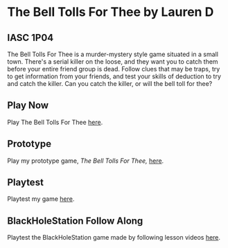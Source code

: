 # The Bell Tolls For Thee by Lauren D
## IASC 1P04

The Bell Tolls For Thee is a murder-mystery style game situated in a small town. There's a serial killer on the loose, and they want you to catch them before your entire friend group is dead. Follow clues that may be traps, try to get information from your friends, and test your skills of deduction to try and catch the killer. Can you catch the killer, or will the bell toll for thee? 

## Play Now
Play The Bell Tolls For Thee [here](https://lauren-witcher.github.io/IASC-1P04/final_build/TheBellTollsForTheeFinal.html).

## Prototype

Play my prototype game, _The Bell Tolls For Thee,_ [here](prototype/TheBellTollsForThee_Oct_28th_2021_Prototype_Final_Build.html).

## Playtest

Playtest my game [here](playtest/playtest).

## BlackHoleStation Follow Along

Playtest the BlackHoleStation game made by following lesson videos [here](weekly_builds/BlackHoleStation_2021_Oct_18th_2.html).

